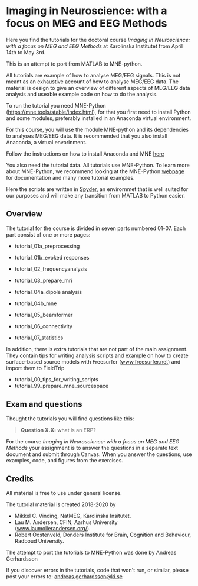 # Imaging in Neuroscience: with a focus on MEG and EEG Methods

Here you find the tutorials for the doctoral course *Imaging in Neuroscience: with a focus on MEG and EEG Methods* at Karolinska Institutet from April 14th to May 3rd.

This is an attempt to port from MATLAB to MNE-python.

All tutorials are example of how to analyse MEG/EEG signals. This is not meant as an exhaustive account of how to analyse MEG/EEG data. The material is design to give an overview of different aspects of MEG/EEG data analysis and useable example code on how to do the analysis. 

To run the tutorial you need MNE-Python (https://mne.tools/stable/index.html), for that you first need to install Python and some modules, preferably installed in an Anaconda virtual environment.

For this course, you will use the module MNE-python and its dependencies to analyses MEG/EEG data. It is recommended that you also install Anaconda, a virtual envorinment. 

Follow the instructions on how to install Anaconda and MNE [here](https://mne.tools/stable/install/install_python.html)

You also need the tutorial data. All tutorials use MNE-Python. To learn more about MNE-Python, we recommend looking at the MNE-Python [webpage](https://mne.tools/stable/index.html) for documentation and many more tutorial examples.

Here the scripts are written in [Spyder](https://www.spyder-ide.org), an envirornmet that is well suited for our purposes and will make any transition from MATLAB to Python easier.

## Overview

The tutorial for the course is divided in seven parts numbered 01-07. Each part consist of one or more pages:

* tutorial_01a_preprocessing
* tutorial_01b_evoked responses

* tutorial_02_frequencyanalysis
* tutorial_03_prepare_mri
* tutorial_04a_dipole analysis
* tutorial_04b_mne
* tutorial_05_beamformer
* tutorial_06_connectivity
* tutorial_07_statistics

In addition, there is extra tutorials that are not part of the main assignment. They contain tips for writing analysis scripts and example on how to create surface-based source models with Freesurfer (www.freesurfer.net) and import them to FieldTrip

* tutorial_00_tips_for_writing_scripts
* tutorial_99_prepare_mne_sourcespace

## Exam and questions

Thought the tutorials you will find questions like this:

> **Question X.X:** what is an ERP?

For the course  *Imaging in Neuroscience: with a focus on MEG and EEG Methods* your assignment is to answer the questions in a separate text document and submit through Canvas. When you answer the questions, use examples, code, and figures from the exercises.

## Credits

All material is free to use under general license. 

The tutorial material is created 2018-2020 by

* Mikkel C. Vinding, NatMEG, Karolinska Insitutet.
* Lau M. Andersen, CFIN, Aarhus University (www.laumollerandersen.org/).
* Robert Oostenveld, Donders Institute for Brain, Cognition and Behaviour, Radboud University.

The attempt to port the tutorials to MNE-Python was done by Andreas Gerhardsson

If you discover errors in the tutorials, code that won't run, or similar, please post your errors to: andreas.gerhardsson@ki.se


